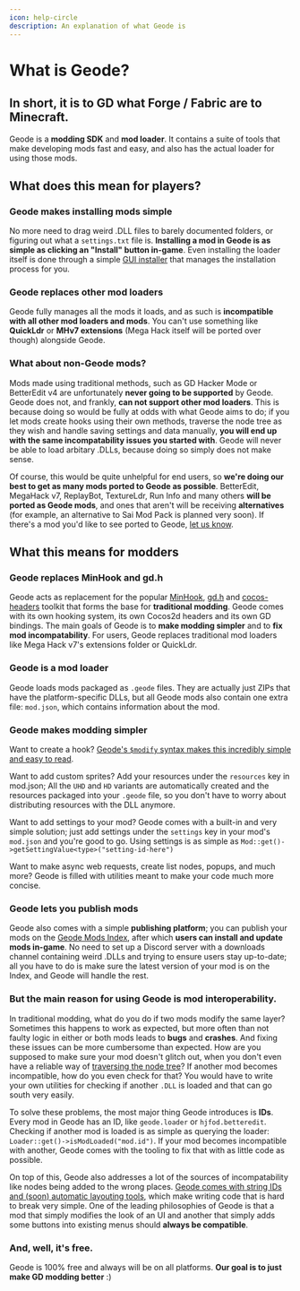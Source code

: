 ```yaml
---
icon: help-circle
description: An explanation of what Geode is
---
```


# What is Geode?

## In short, it is to GD what Forge / Fabric are to Minecraft.

Geode is a **modding SDK** and **mod loader**. It contains a suite of tools that make developing mods fast and easy, and also has the actual loader for using those mods.

## What does this mean for players?

### Geode makes installing mods simple

No more need to drag weird .DLL files to barely documented folders, or figuring out what a `settings.txt` file is. **Installing a mod in Geode is as simple as clicking an "Install" button in-game**. Even installing the loader itself is done through a simple [GUI installer](https://github.com/geode-sdk/installer) that manages the installation process for you.

### Geode replaces other mod loaders

Geode fully manages all the mods it loads, and as such is **incompatible with all other mod loaders and mods**. You can't use something like **QuickLdr** or **MHv7 extensions** (Mega Hack itself will be ported over though) alongside Geode.

### What about non-Geode mods?

Mods made using traditional methods, such as GD Hacker Mode or BetterEdit v4 are unfortunately **never going to be supported** by Geode. Geode does not, and frankly, **can not support other mod loaders**. This is because doing so would be fully at odds with what Geode aims to do; if you let mods create hooks using their own methods, traverse the node tree as they wish and handle saving settings and data manually, **you will end up with the same incompatability issues you started with**. Geode will never be able to load arbitary .DLLs, because doing so simply does not make sense.

Of course, this would be quite unhelpful for end users, so **we're doing our best to get as many mods ported to Geode as possible**. BetterEdit, MegaHack v7, ReplayBot, TextureLdr, Run Info and many others **will be ported as Geode mods**, and ones that aren't will be receiving **alternatives** (for example, an alternative to Sai Mod Pack is planned very soon). If there's a mod you'd like to see ported to Geode, [let us know](https://discord.gg/9e43WMKzhp).

## What this means for modders

### Geode replaces MinHook and gd.h

Geode acts as replacement for the popular [MinHook](https://github.com/TsudaKageyu/minhook), [gd.h](https://github.com/hjfod/gd.h) and [cocos-headers](https://github.com/HJfod/cocos-headers) toolkit that forms the base for **traditional modding**. Geode comes with its own hooking system, its own Cocos2d headers and its own GD bindings. The main goals of Geode is to **make modding simpler** and to **fix mod incompatability**. For users, Geode replaces traditional mod loaders like Mega Hack v7's extensions folder or QuickLdr.

### Geode is a mod loader

Geode loads mods packaged as `.geode` files. They are actually just ZIPs that have the platform-specific DLLs, but all Geode mods also contain one extra file: `mod.json`, which contains information about the mod.

### Geode makes modding simpler

Want to create a hook? [Geode's `$modify` syntax makes this incredibly simple and easy to read](/tutorials/modify.md).

Want to add custom sprites? Add your resources under the `resources` key in mod.json; All the `UHD` and `HD` variants are automatically created and the resources packaged into your `.geode` file, so you don't have to worry about distributing resources with the DLL anymore.

Want to add settings to your mod? Geode comes with a built-in and very simple solution; just add settings under the `settings` key in your mod's `mod.json` and you're good to go. Using settings is as simple as `Mod::get()->getSettingValue<type>("setting-id-here")`

Want to make async web requests, create list nodes, popups, and much more? Geode is filled with utilities meant to make your code much more concise.

### Geode lets you publish mods

Geode also comes with a simple **publishing platform**; you can publish your mods on the [Geode Mods Index](https://github.com/geode-sdk/mods/), after which **users can install and update mods in-game**. No need to set up a Discord server with a downloads channel containing weird .DLLs and trying to ensure users stay up-to-date; all you have to do is make sure the latest version of your mod is on the Index, and Geode will handle the rest.

### But the main reason for using Geode is mod interoperability.

In traditional modding, what do you do if two mods modify the same layer? Sometimes this happens to work as expected, but more often than not faulty logic in either or both mods leads to **bugs** and **crashes**. And fixing these issues can be more cumbersome than expected. How are you supposed to make sure your mod doesn't glitch out, when you don't even have a reliable way of [traversing the node tree](/tutorials/nodetree.md)? If another mod becomes incompatible, how do you even check for that? You would have to write your own utilities for checking if another `.DLL` is loaded and that can go south very easily.

To solve these problems, the most major thing Geode introduces is **IDs**. Every mod in Geode has an ID, like `geode.loader` or `hjfod.betteredit`. Checking if another mod is loaded is as simple as querying the loader: `Loader::get()->isModLoaded("mod.id")`. If your mod becomes incompatible with another, Geode comes with the tooling to fix that with as little code as possible.

On top of this, Geode also addresses a lot of the sources of incompatability like nodes being added to the wrong places. [Geode comes with string IDs and (soon) automatic layouting tools](/tutorials/nodetree.md), which make writing code that is hard to break very simple. One of the leading philosophies of Geode is that a mod that simply modifies the look of an UI and another that simply adds some buttons into existing menus should **always be compatible**.

### And, well, it's free.

Geode is 100% free and always will be on all platforms. **Our goal is to just make GD modding better** :)
